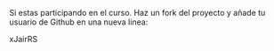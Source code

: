 Si estas participando en el curso. Haz un fork del proyecto y añade tu usuario de Github en una nueva linea:

xJairRS